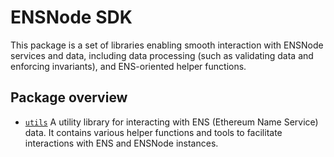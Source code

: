 # ENSNode SDK

This package is a set of libraries enabling smooth interaction with ENSNode services and data, including data processing (such as validating data and enforcing invariants), and ENS-oriented helper functions.

## Package overview

- [`utils`](utils) A utility library for interacting with ENS (Ethereum Name Service) data. It contains various helper functions and tools to facilitate interactions with ENS and ENSNode instances.
